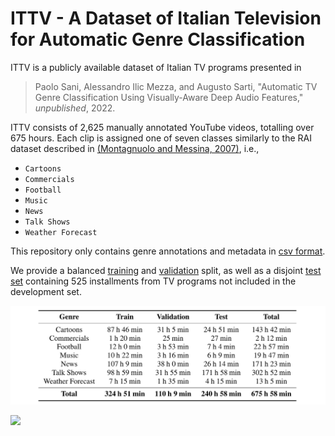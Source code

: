 # ITTV - A Dataset of Italian Television for Automatic Genre Classification

ITTV is a publicly available dataset of Italian TV programs presented in

> Paolo Sani, Alessandro Ilic Mezza, and Augusto Sarti, "Automatic TV Genre Classification Using Visually-Aware Deep Audio Features," _unpublished_, 2022.

ITTV consists of 2,625 manually annotated YouTube videos, totalling over 675 hours. Each clip is assigned one of seven classes similarly to the 
RAI dataset described in [(Montagnuolo and Messina, 2007)](https://ieeexplore.ieee.org/document/4312865), i.e.,
* `Cartoons`
* `Commercials`
* `Football`
* `Music`
* `News`
* `Talk Shows`
* `Weather Forecast`

This repository only contains genre annotations and metadata in [csv format](https://github.com/polimi-ispl/ITTV/meta.csv).

We provide a balanced [training](https://github.com/polimi-ispl/ITTV/train_fold.csv) and
[validation](https://github.com/polimi-ispl/ITTV/val_fold.csv) split, 
as well as a disjoint [test set](https://github.com/polimi-ispl/ITTV/test_fold.csv) containing 525 installments from 
TV programs not included in the development set.

![](https://github.com/polimi-ispl/ITTV/blob/main/images/duration_table.png)

![](https://github.com/polimi-ispl/ITTV/blob/main/images/duration_boxplot.png)

